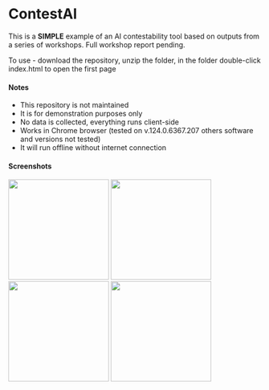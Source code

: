 # ContestAI 

This is a **SIMPLE** example of an AI contestability tool based on outputs from a series of workshops. Full workshop report pending.

To use - download the repository, unzip the folder, in the folder double-click index.html to open the first page

#### Notes
- This repository is not maintained
- It is for demonstration purposes only
- No data is collected, everything runs client-side
- Works in Chrome browser (tested on v.124.0.6367.207 others software and versions not tested)
- It will run offline without internet connection

#### Screenshots

<img src="https://github.com/user-attachments/assets/ce64e9e2-8b2e-4e3b-a67d-487edd37389c" width="200">
<img src="https://github.com/user-attachments/assets/1809e03c-1d58-4372-a3e1-9519e43afb75" width="200">
<img src="https://github.com/user-attachments/assets/79b3b2b5-4d11-41e0-b708-576a2ae91633" width="200">
<img src="https://github.com/user-attachments/assets/91242778-14fc-40d8-a696-4da9ef8d72cc" width="200">
